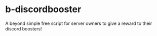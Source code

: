 # b-discordbooster
 A beyond simple free script for server owners to give a reward to their discord boosters!
